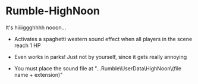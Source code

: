# Rumble-HighNoon
It's hiiiiggghhhh nooon...

- Activates a spaghetti western sound effect when all players in the scene reach 1 HP
- Even works in parks! Just not by yourself, since it gets really annoying

- You must place the sound file at "...Rumble\UserData\HighNoon\\(file name + extension)"
